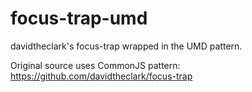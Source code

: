 # focus-trap-umd
davidtheclark's focus-trap wrapped in the UMD pattern.

Original source uses CommonJS pattern: https://github.com/davidtheclark/focus-trap

